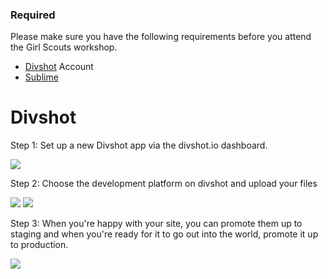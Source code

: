 ### Required
Please make sure you have the following requirements before you attend the Girl Scouts workshop.

* [Divshot](https://divshot.com) Account
* [Sublime](http://c758482.r82.cf2.rackcdn.com/Sublime%20Text%202.0.2.dmg)

Divshot
========

Step 1: Set up a new Divshot app via the divshot.io dashboard.

![](http://files-misc.s3.amazonaws.com/create-app.png)

Step 2: Choose the development platform on divshot and upload your files

![](http://res.cloudinary.com/sparkbox/image/upload/v1424463591/Screenshot_2015-02-20_15.19.22_gfzga2.png)
![](http://res.cloudinary.com/sparkbox/image/upload/v1424463664/Screenshot_2015-02-20_15.20.52_fzocdb.png)

Step 3: When you're happy with your site, you can promote them up to staging and when you're ready for it to go out into the world, promote it up to production.

![](http://res.cloudinary.com/sparkbox/image/upload/v1424463777/Screenshot_2015-02-20_15.22.29_n1reuv.png)
